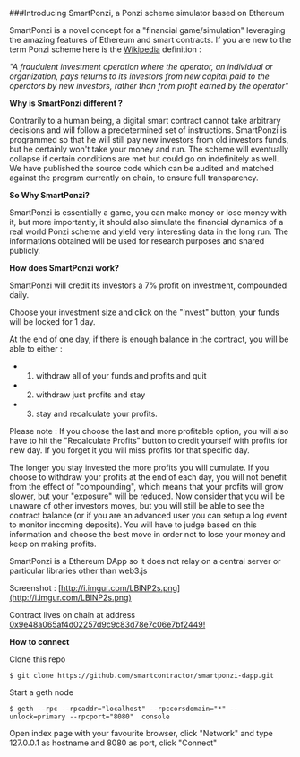 
###Introducing SmartPonzi, a Ponzi scheme simulator based on Ethereum

SmartPonzi is a novel concept for a "financial game/simulation" leveraging the amazing features of Ethereum and smart contracts. 
If you are new to the term Ponzi scheme here is the [Wikipedia](https://en.wikipedia.org/wiki/Ponzi_scheme) definition :  

*"A fraudulent investment operation where the operator, an individual or organization, pays returns to its investors from new capital paid to the operators by new investors, rather than from profit earned by the operator"*


**Why is SmartPonzi different ?**

Contrarily to a human being, a digital smart contract cannot take arbitrary decisions and will follow a predetermined set of instructions. SmartPonzi is programmed so that he will still pay new investors from old investors funds, but he certainly won't take your money and run. The scheme will eventually collapse if certain conditions are met but could go on indefinitely as well. We have published the source code which can be audited and matched against the program currently on chain, to ensure full transparency.

**So Why SmartPonzi?**

SmartPonzi is essentially a game, you can make money or lose money with it, but more importantly, it should also simulate the financial dynamics of a real world Ponzi scheme and yield very interesting data in the long run. The informations obtained will be used for research purposes and shared publicly.


**How does SmartPonzi work?**


SmartPonzi will credit its investors a 7% profit on investment, compounded daily.

Choose your investment size and click on the "Invest" button, your funds will be locked  for 1 day. 

At the end of one day, if there is enough balance in the contract, you will be able to either :

* 1) withdraw all of your funds and profits and quit 
* 2) withdraw just profits and stay
* 3) stay and recalculate your profits. 

Please note : If you choose the last and more profitable option, you will also have to hit the "Recalculate Profits" button to credit yourself with profits for new day. If you forget it you will miss profits for that specific day.

The longer you stay invested the more profits you will cumulate. If you choose to withdraw your profits at the end of each day, you will not benefit from the effect of "compounding", which means that your profits will grow slower, but your "exposure" will be reduced. Now consider that you will be unaware of other investors moves, but you will still be able to see the contract balance (or if you are an advanced user you can setup a log event to monitor incoming deposits). You will have to judge based on this information and choose the best move in order not to lose your money and keep on making profits.

SmartPonzi is a Ethereum ÐApp so it does not relay on a central server or particular libraries other than web3.js

Screenshot : [http://i.imgur.com/LBlNP2s.png](http://i.imgur.com/LBlNP2s.png)

Contract lives on chain at address [0x9e48a065af4d02257d9c9c83d78e7c06e7bf2449!](http://frontier.ether.camp/account/0x9e48a065af4d02257d9c9c83d78e7c06e7bf2449)

**How to connect**

Clone this repo
```
$ git clone https://github.com/smartcontractor/smartponzi-dapp.git
```

Start a geth node

```
$ geth --rpc --rpcaddr="localhost" --rpccorsdomain="*" --unlock=primary --rpcport="8080"  console
```

Open index page with your favourite browser, click "Network" and type 127.0.0.1 as hostname and 8080 as port, click "Connect"
